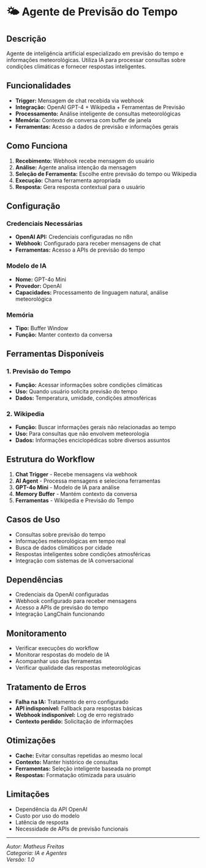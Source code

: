 # 🌤️ Agente de Previsão do Tempo

## Descrição

Agente de inteligência artificial especializado em previsão do tempo e informações meteorológicas. Utiliza IA para processar consultas sobre condições climáticas e fornecer respostas inteligentes.

## Funcionalidades

- **Trigger:** Mensagem de chat recebida via webhook
- **Integração:** OpenAI GPT-4 + Wikipedia + Ferramentas de Previsão
- **Processamento:** Análise inteligente de consultas meteorológicas
- **Memória:** Contexto de conversa com buffer de janela
- **Ferramentas:** Acesso a dados de previsão e informações gerais

## Como Funciona

1. **Recebimento:** Webhook recebe mensagem do usuário
2. **Análise:** Agente analisa intenção da mensagem
3. **Seleção de Ferramenta:** Escolhe entre previsão do tempo ou Wikipedia
4. **Execução:** Chama ferramenta apropriada
5. **Resposta:** Gera resposta contextual para o usuário

## Configuração

### Credenciais Necessárias

- **OpenAI API:** Credenciais configuradas no n8n
- **Webhook:** Configurado para receber mensagens de chat
- **Ferramentas:** Acesso a APIs de previsão do tempo

### Modelo de IA

- **Nome:** GPT-4o Mini
- **Provedor:** OpenAI
- **Capacidades:** Processamento de linguagem natural, análise meteorológica

### Memória

- **Tipo:** Buffer Window
- **Função:** Manter contexto da conversa

## Ferramentas Disponíveis

### 1. Previsão do Tempo

- **Função:** Acessar informações sobre condições climáticas
- **Uso:** Quando usuário solicita previsão do tempo
- **Dados:** Temperatura, umidade, condições atmosféricas

### 2. Wikipedia

- **Função:** Buscar informações gerais não relacionadas ao tempo
- **Uso:** Para consultas que não envolvem meteorologia
- **Dados:** Informações enciclopédicas sobre diversos assuntos

## Estrutura do Workflow

1. **Chat Trigger** - Recebe mensagens via webhook
2. **AI Agent** - Processa mensagens e seleciona ferramentas
3. **GPT-4o Mini** - Modelo de IA para análise
4. **Memory Buffer** - Mantém contexto da conversa
5. **Ferramentas** - Wikipedia e Previsão do Tempo

## Casos de Uso

- Consultas sobre previsão do tempo
- Informações meteorológicas em tempo real
- Busca de dados climáticos por cidade
- Respostas inteligentes sobre condições atmosféricas
- Integração com sistemas de IA conversacional

## Dependências

- Credenciais da OpenAI configuradas
- Webhook configurado para receber mensagens
- Acesso a APIs de previsão do tempo
- Integração LangChain funcionando

## Monitoramento

- Verificar execuções do workflow
- Monitorar respostas do modelo de IA
- Acompanhar uso das ferramentas
- Verificar qualidade das respostas meteorológicas

## Tratamento de Erros

- **Falha na IA:** Tratamento de erro configurado
- **API indisponível:** Fallback para respostas básicas
- **Webhook indisponível:** Log de erro registrado
- **Contexto perdido:** Solicitação de informações

## Otimizações

- **Cache:** Evitar consultas repetidas ao mesmo local
- **Contexto:** Manter histórico de consultas
- **Ferramentas:** Seleção inteligente baseada no prompt
- **Respostas:** Formatação otimizada para usuário

## Limitações

- Dependência da API OpenAI
- Custo por uso do modelo
- Latência de resposta
- Necessidade de APIs de previsão funcionais

---

_Autor: Matheus Freitas_  
_Categoria: IA e Agentes_  
_Versão: 1.0_
